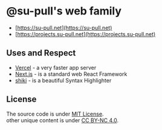# @su-pull's web family

- [https://su-pull.net](https://su-pull.net)
- [https://projects.su-pull.net](https://projects.su-pull.net)

## Uses and Respect

- [Vercel](https://vercel.com/) - a very faster app server
- [Next.js](https://nextjs.org/) - is a standard web React Framework
- [shiki](https://shiki.matsu.io/) - is a beautiful Syntax Highlighter

## License

The source code is under [MIT License](https://github.com/su-pull/sentry/blob/main/license).  
other unique content is under [CC BY-NC 4.0](https://creativecommons.org/licenses/by-nc/4.0/).
